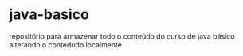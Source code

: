 # java-basico
repositório para armazenar todo o conteúdo do curso de java básico 
alterando o contedudo localmente 
